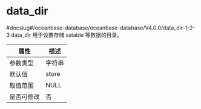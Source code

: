 data_dir 
=============================
#docslug#/oceanbase-database/oceanbase-database/V4.0.0/data_dir-1-2-3
data_dir 用于设置存储 sstable 等数据的目录。


| **属性** | **描述** |
|--------|--------|
| 参数类型   | 字符串    |
| 默认值    | store  |
| 取值范围   | NULL   |
| 是否可修改  | 否      |



